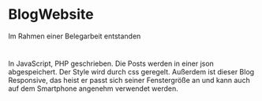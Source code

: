 # BlogWebsite
Im Rahmen einer Belegarbeit entstanden
#
In JavaScript, PHP geschrieben.
Die Posts werden in einer json abgespeichert.
Der Style wird durch css geregelt.
Außerdem ist dieser Blog Responsive, das heist er passt sich seiner Fenstergröße an und kann auch auf dem Smartphone angenehm verwendet werden.